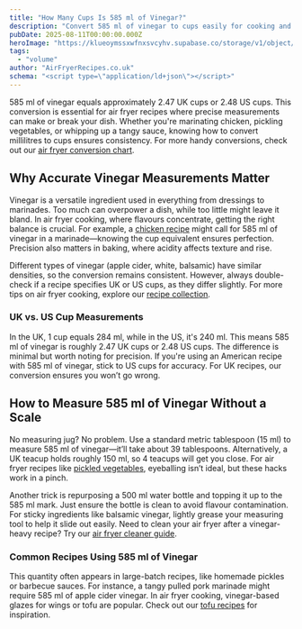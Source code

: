 ```yaml
---
title: "How Many Cups Is 585 ml of Vinegar?"
description: "Convert 585 ml of vinegar to cups easily for cooking and baking. Get precise measurements for UK and US cups in seconds!"
pubDate: 2025-08-11T00:00:00.000Z
heroImage: "https://klueoymssxwfnxsvcyhv.supabase.co/storage/v1/object/public/md/how-many-cups-is-585-ml-of-vinegar-477ffb29.webp"
tags:
  - "volume"
author: "AirFryerRecipes.co.uk"
schema: "<script type=\"application/ld+json\"></script>"
---
```


<p>585 ml of vinegar equals approximately 2.47 UK cups or 2.48 US cups. This conversion is essential for air fryer recipes where precise measurements can make or break your dish. Whether you're marinating chicken, pickling vegetables, or whipping up a tangy sauce, knowing how to convert millilitres to cups ensures consistency. For more handy conversions, check out our <a href=https://www.airfryerrecipe.co.uk/air-fryer-conversion-chart>air fryer conversion chart</a>.</p>  

<h2>Why Accurate Vinegar Measurements Matter</h2>  
<p>Vinegar is a versatile ingredient used in everything from dressings to marinades. Too much can overpower a dish, while too little might leave it bland. In air fryer cooking, where flavours concentrate, getting the right balance is crucial. For example, a <a href=https://www.airfryerrecipe.co.uk/recipe-category/chicken>chicken recipe</a> might call for 585 ml of vinegar in a marinade—knowing the cup equivalent ensures perfection. Precision also matters in baking, where acidity affects texture and rise.</p>  

<p>Different types of vinegar (apple cider, white, balsamic) have similar densities, so the conversion remains consistent. However, always double-check if a recipe specifies UK or US cups, as they differ slightly. For more tips on air fryer cooking, explore our <a href=https://www.airfryerrecipe.co.uk/recipes>recipe collection</a>.</p>  

<h3>UK vs. US Cup Measurements</h3>  
<p>In the UK, 1 cup equals 284 ml, while in the US, it's 240 ml. This means 585 ml of vinegar is roughly 2.47 UK cups or 2.48 US cups. The difference is minimal but worth noting for precision. If you're using an American recipe with 585 ml of vinegar, stick to US cups for accuracy. For UK recipes, our conversion ensures you won’t go wrong.</p>  

<h2>How to Measure 585 ml of Vinegar Without a Scale</h2>  
<p>No measuring jug? No problem. Use a standard metric tablespoon (15 ml) to measure 585 ml of vinegar—it’ll take about 39 tablespoons. Alternatively, a UK teacup holds roughly 150 ml, so 4 teacups will get you close. For air fryer recipes like <a href=https://www.airfryerrecipe.co.uk/recipe-category/vegetables>pickled vegetables</a>, eyeballing isn’t ideal, but these hacks work in a pinch.</p>  

<p>Another trick is repurposing a 500 ml water bottle and topping it up to the 585 ml mark. Just ensure the bottle is clean to avoid flavour contamination. For sticky ingredients like balsamic vinegar, lightly grease your measuring tool to help it slide out easily. Need to clean your air fryer after a vinegar-heavy recipe? Try our <a href=https://www.airfryerrecipe.co.uk/air-fryer-cleaner>air fryer cleaner guide</a>.</p>  

<h3>Common Recipes Using 585 ml of Vinegar</h3>  
<p>This quantity often appears in large-batch recipes, like homemade pickles or barbecue sauces. For instance, a tangy pulled pork marinade might require 585 ml of apple cider vinegar. In air fryer cooking, vinegar-based glazes for wings or tofu are popular. Check out our <a href=https://www.airfryerrecipe.co.uk/recipe-category/tofu>tofu recipes</a> for inspiration.</p>
